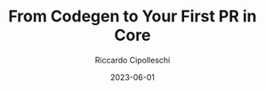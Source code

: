 ---
slug: "/talks/react-native-connection/june-2023/riccardo-cipolleschi-from-codegen-to-your-first-pr-in-core"
date: 2023-06-01
title: "From Codegen to Your First PR in Core"
author: "Riccardo Cipolleschi"
video: frkucOdc0E4
thumbnail: thumbnails/frkucOdc0E4.jpg
slides: 
tags: []
year: 2023
conference: react-native-connection
edition: june-2023
allow_ads: false
---